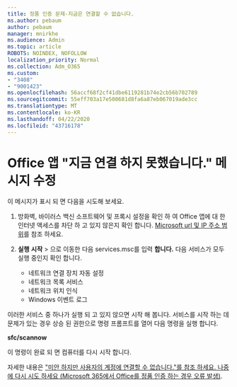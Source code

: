 ```yaml
---
title: 정품 인증 문제-지금은 연결할 수 없습니다.
ms.author: pebaum
author: pebaum
manager: mnirkhe
ms.audience: Admin
ms.topic: article
ROBOTS: NOINDEX, NOFOLLOW
localization_priority: Normal
ms.collection: Adm_O365
ms.custom:
- "3408"
- "9001423"
ms.openlocfilehash: 56accf68f2cf41dbe6119281b74e2cb56b702789
ms.sourcegitcommit: 55eff703a17e500681d8fa6a87eb067019ade3cc
ms.translationtype: MT
ms.contentlocale: ko-KR
ms.lasthandoff: 04/22/2020
ms.locfileid: "43716178"
---
```

# <a name="fixing-the-office-apps-we-are-unable-to-connect-right-now-message"></a>Office 앱 "지금 연결 하지 못했습니다." 메시지 수정

이 메시지가 표시 되 면 다음을 시도해 보세요.

1. 방화벽, 바이러스 백신 소프트웨어 및 프록시 설정을 확인 하 여 Office 앱에 대 한 인터넷 액세스를 차단 하 고 있지 않은지 확인 합니다. [Microsoft url 및 IP 주소 범위](https://docs.microsoft.com/office365/enterprise/urls-and-ip-address-ranges)를 참조 하세요.

2. **실행** **시작** > 으로 이동한 다음 services.msc를 입력 **합니다.** 다음 서비스가 모두 실행 중인지 확인 합니다.
    - 네트워크 연결 장치 자동 설정
    - 네트워크 목록 서비스
    - 네트워크 위치 인식
    - Windows 이벤트 로그

이러한 서비스 중 하나가 실행 되 고 있지 않으면 시작 해 봅니다. 서비스를 시작 하는 데 문제가 있는 경우 상승 된 권한으로 명령 프롬프트를 열어 다음 명령을 실행 합니다.

**sfc/scannow**

이 명령이 완료 되 면 컴퓨터를 다시 시작 합니다.

자세한 내용은 ["미안 하지만 사용자의 계정에 연결할 수 없습니다."를 참조 하세요. 나중에 다시 시도 하세요 (Microsoft 365에서 Office를 정품 인증 하는 경우 오류 발생)](https://docs.microsoft.com/office/troubleshoot/activation-installation/issue-when-activate-office-from-office-365).